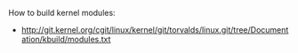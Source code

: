 How to build kernel modules:
* http://git.kernel.org/cgit/linux/kernel/git/torvalds/linux.git/tree/Documentation/kbuild/modules.txt
